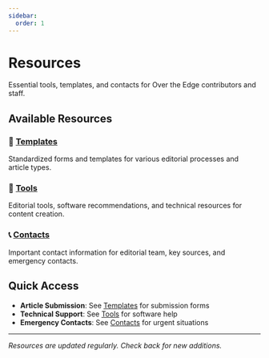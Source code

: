 ```yaml
---
sidebar:
  order: 1
---
```


# Resources

Essential tools, templates, and contacts for Over the Edge contributors and staff.

## Available Resources

### 📄 [Templates](./templates)
Standardized forms and templates for various editorial processes and article types.

### 🔧 [Tools](./tools)
Editorial tools, software recommendations, and technical resources for content creation.

### 📞 [Contacts](./contacts)
Important contact information for editorial team, key sources, and emergency contacts.

## Quick Access

- **Article Submission**: See [Templates](./templates) for submission forms
- **Technical Support**: See [Tools](./tools) for software help
- **Emergency Contacts**: See [Contacts](./contacts) for urgent situations

---

*Resources are updated regularly. Check back for new additions.*
